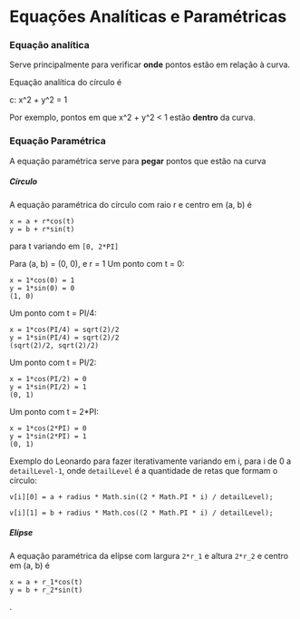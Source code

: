 # Equações Analíticas e Paramétricas


### Equação analítica

Serve principalmente para verificar **onde** pontos estão em relação à curva.

Equação analítica do círculo é

c: x^2 + y^2 = 1


Por exemplo, pontos em que x^2 + y^2 < 1 estão **dentro** da curva.

### Equação Paramétrica

A equação paramétrica serve para **pegar** pontos que estão na curva

##### Círculo

A equação paramétrica do círculo com raio r e centro em (a, b) é

```
x = a + r*cos(t)
y = b + r*sin(t)
```

para t variando em `[0, 2*PI]`


Para (a, b) = (0, 0), e r = 1
Um ponto com t = 0:
```
x = 1*cos(0) = 1
y = 1*sin(0) = 0
(1, 0)
```

Um ponto com t = PI/4:
```
x = 1*cos(PI/4) = sqrt(2)/2
y = 1*sin(PI/4) = sqrt(2)/2
(sqrt(2)/2, sqrt(2)/2)
```

Um ponto com t = PI/2:
```
x = 1*cos(PI/2) = 0
y = 1*sin(PI/2) = 1
(0, 1)
```

Um ponto com t = 2*PI:
```
x = 1*cos(2*PI) = 0
y = 1*sin(2*PI) = 1
(0, 1)
```

Exemplo do Leonardo para fazer iterativamente variando em i, para i de 0 a `detailLevel-1`, onde `detailLevel` é a quantidade de retas que formam o círculo:

```
v[i][0] = a + radius * Math.sin((2 * Math.PI * i) / detailLevel);

v[i][1] = b + radius * Math.cos((2 * Math.PI * i) / detailLevel);
```


##### Elípse

A equação paramétrica da elípse com largura `2*r_1` e altura `2*r_2` e centro em (a, b) é

```
x = a + r_1*cos(t)
y = b + r_2*sin(t)
```


.
